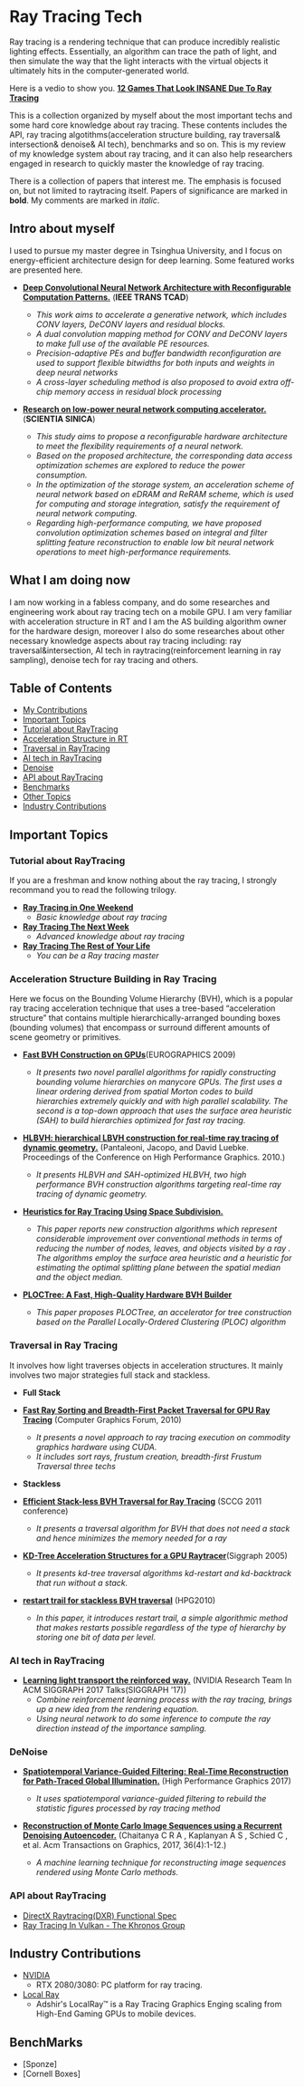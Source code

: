 # Ray Tracing Tech 
Ray tracing is a rendering technique that can produce incredibly realistic lighting effects. Essentially, an algorithm can trace the path of light, and then simulate the way that the light interacts with the virtual objects it ultimately hits in the computer-generated world. 

Here is a vedio to show you.
[**12 Games That Look INSANE Due To Ray Tracing**](https://www.youtube.com/watch?v=lNSpiret-9g)

This is a collection organized by myself about the most important techs and some hard core knowledge about ray tracing. 
These contents includes the API, ray tracing algotithms(acceleration structure building, ray traversal& intersection& denoise& AI tech), benchmarks and so on.
This is my review of my knowledge system about ray tracing, and it can also help researchers engaged in research to quickly master the knowledge of ray tracing.

There is a collection of papers that interest me. The emphasis is focused on, but not limited to raytracing itself. Papers of significance are marked in **bold**. My comments are marked in *italic*.



## Intro about myself
I used to pursue my master degree in Tsinghua University, and I focus on energy-efficient architecture design for deep learning. Some featured works are presented here. 

- [**Deep Convolutional Neural Network Architecture with Reconfigurable Computation Patterns.**](https://ieeexplore.ieee.org/document/8412607) (**IEEE TRANS TCAD**)
  - *This work aims to accelerate a generative network, which includes CONV layers, DeCONV layers and residual blocks.*
  - *A dual convolution mapping method for CONV and DeCONV layers to make full use of the available PE resources.*
  - *Precision-adaptive PEs and buffer bandwidth reconfiguration are used to support flexible bitwidths for both inputs and weights in deep neural networks*
  - *A cross-layer scheduling method is also proposed to avoid extra off-chip memory access in residual block processing*


- [**Research on low-power neural network computing accelerator.**](http://engine.scichina.com/publisher/scp/journal/SSI/49/3/10.1360/N112018-00282?slug=fulltext) (**SCIENTIA SINICA**)
  - *This study aims to propose a reconfigurable hardware architecture to meet the flexibility requirements of a neural network.*
  - *Based on the proposed architecture, the corresponding data access optimization schemes are explored to reduce the power consumption.*
  - *In the optimization of the storage system, an acceleration scheme of neural network based on eDRAM and ReRAM scheme, which is used for computing and storage integration, satisfy the requirement of neural network computing.*
  - *Regarding high-performance computing, we have proposed convolution optimization schemes based on integral and filter splitting feature reconstruction to enable low bit neural network operations to meet high-performance requirements.*

## What I am doing now
I am now working in a fabless company, and do some researches and engineering work about ray tracing tech on a mobile GPU. I am very familiar with acceleration structure in RT and I am the AS building algorithm owner for the hardware design, moreover I also do some researches about other necessary knowledge aspects about ray tracing including: ray traversal&intersection, AI tech in raytracing(reinforcement learning in ray sampling), denoise tech for ray tracing and others.

## Table of Contents
 - [My Contributions](#my-contributions)
  - [Important Topics](#important-topics)
   - [Tutorial about RayTracing](#tutorial-and-survey) 
   - [Acceleration Structure in RT](#BVH)
   - [Traversal in RayTracing](#RTU)
   - [AI tech in RayTracing](#AIRT) 
   - [Denoise](#denoise)
   - [API about RayTracing](#API)
   - [Benchmarks](#benchmarks)
   - [Other Topics](#other-topics)
 - [Industry Contributions](#industry-contributions)

## Important Topics
### Tutorial about RayTracing
If you are a freshman and know nothing about the ray tracing, I strongly recommand you to read the following trilogy.
- **[Ray Tracing in One Weekend](https://raytracing.github.io/books/RayTracingInOneWeekend.html)** 
  - *Basic knowledge about ray tracing*
- **[Ray Tracing The Next Week](https://raytracing.github.io/books/RayTracingTheNextWeek.html)** 
  - *Advanced knowledge about ray tracing*
- **[Ray Tracing The Rest of Your Life](https://www.realtimerendering.com/raytracing/Ray%20Tracing_%20the%20Rest%20of%20Your%20Life.pdf)** 
  - *You can be a Ray tracing master*
  

### Acceleration Structure Building in Ray Tracing

Here we focus on the Bounding Volume Hierarchy (BVH), which is a popular ray tracing acceleration technique that uses a tree-based “acceleration structure” that contains multiple hierarchically-arranged bounding boxes (bounding volumes) that encompass or surround different amounts of scene geometry or primitives. 

 - **[Fast BVH Construction on GPUs](http://graphics.snu.ac.kr/class/graphics2011/references/2007_lauterbach.pdf)**(EUROGRAPHICS 2009)
   - *It presents two novel parallel algorithms for rapidly constructing bounding volume hierarchies on manycore GPUs. The first uses a linear ordering derived from spatial Morton codes to build hierarchies extremely quickly and with high parallel scalability. The second is a top-down approach that uses the surface area heuristic (SAH) to build hierarchies optimized for fast ray tracing.*

 - **[HLBVH: hierarchical LBVH construction for real-time ray tracing of dynamic geometry.](https://research.nvidia.com/sites/default/files/pubs/2010-06_HLBVH-Hierarchical-LBVH/HLBVH-final.pdf)** (Pantaleoni, Jacopo, and David Luebke. Proceedings of the Conference on High Performance Graphics. 2010.)
   - *It presents HLBVH and SAH-optimized HLBVH, two high performance BVH construction algorithms targeting real-time ray tracing of dynamic geometry.*

 - **[Heuristics for Ray Tracing Using Space Subdivision.](https://graphicsinterface.org/wp-content/uploads/gi1989-22.pdf)**
    - *This paper reports new construction algorithms which represent considerable improvement over conventional methods in terms of reducing the number of nodes, leaves, and objects visited by a ray . The algorithms employ the surface area heuristic and a heuristic for estimating the optimal splitting plane between the spatial median and the object median.*
 - **[PLOCTree: A Fast, High-Quality Hardware BVH Builder](https://dl.acm.org/doi/abs/10.1145/3233309)**
    - *This paper proposes PLOCTree, an accelerator for tree construction based on the Parallel Locally-Ordered Clustering (PLOC) algorithm*

### Traversal in Ray Tracing
It involves how light traverses objects in acceleration structures. It mainly involves two major strategies full stack and stackless.

- **Full Stack**
- **[Fast Ray Sorting and Breadth-First Packet Traversal for GPU Ray Tracing](http://charlesloop.com/GaranzhaLoop2010.pdf)** (Computer Graphics Forum, 2010)
  - *It presents a novel approach to ray tracing execution on commodity graphics hardware using CUDA.* 
  - *It includes sort rays, frustum creation, breadth-first Frustum Traversal three techs*

- **Stackless**
- **[Efficient Stack-less BVH Traversal for Ray Tracing](http://citeseerx.ist.psu.edu/viewdoc/download?doi=10.1.1.445.7529&rep=rep1&type=pdf)** (SCCG 2011 conference)
  - *It presents a traversal algorithm for BVH that does not need a stack and hence minimizes the memory needed for a ray*
- **[KD-Tree Acceleration Structures for a GPU Raytracer](https://graphics.stanford.edu/papers/gpu_kdtree/kdtree.pdf)**(Siggraph 2005)
  - *It presents kd-tree traversal algorithms kd-restart and kd-backtrack that run without a stack.*
- **[restart trail for stackless BVH traversal](https://research.nvidia.com/publication/restart-trail-stackless-bvh-traversal)** (HPG2010)
  - *In this paper, it introduces restart trail, a simple algorithmic method that makes restarts possible regardless of the type of hierarchy by storing one bit of data per level.*

### AI tech in RayTracing
- **[Learning light transport the reinforced way.](https://arxiv.org/abs/1701.07403)** (NVIDIA Research Team In ACM SIGGRAPH 2017 Talks(SIGGRAPH ’17))
  - *Combine reinforcement learning process with the ray tracing, brings up a new idea from the rendering equation.*
  - *Using neural network to do some inference to compute the ray direction instead of the importance sampling.*

### DeNoise
- **[Spatiotemporal Variance-Guided Filtering: Real-Time Reconstruction for Path-Traced Global Illumination.](https://research.nvidia.com/publication/2017-07_Spatiotemporal-Variance-Guided-Filtering%3A)** (High Performance Graphics 2017)
  - *It uses spatiotemporal variance-guided filtering to rebuild the statistic figures processed by ray tracing method*


- **[Reconstruction of Monte Carlo Image Sequences using a Recurrent Denoising Autoencoder.](https://research.nvidia.com/sites/default/files/publications/dnn_denoise_author.pdf)** (Chaitanya C R A , Kaplanyan A S , Schied C , et al. Acm Transactions on Graphics, 2017, 36(4):1-12.)
  - *A machine learning technique for reconstructing image sequences rendered using Monte Carlo methods.* 

### API about RayTracing
  - [DirectX Raytracing(DXR) Functional Spec](https://microsoft.github.io/DirectX-Specs/d3d/Raytracing.html)
  - [Ray Tracing In Vulkan - The Khronos Group](https://www.khronos.org/registry/vulkan/specs/1.2-extensions/html/index.html)

## Industry Contributions
 - [NVIDIA](http://www.nvidia.com/)
   - RTX 2080/3080: PC platform for ray tracing. 
 - [Local Ray](https://www.adshir.com/)
   - Adshir's LocalRay™ is a Ray Tracing Graphics Enging scaling from High-End Gaming GPUs to mobile devices.

## BenchMarks
 - [Sponze]
 - [Cornell Boxes]

